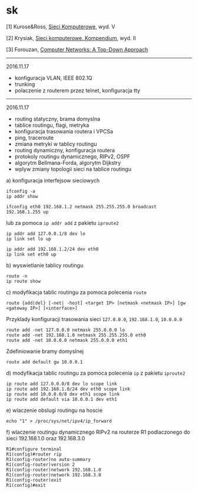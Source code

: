 # sk

[1] Kurose&Ross, [Sieci Komputerowe](http://helion.pl/ksiazki/sieci-komputerowe-ujecie-calosciowe-wydanie-v-james-f-kurose-keith-w-ross,sieuc5.htm), wyd. V

[2] Krysiak, [Sieci komputerowe. Kompendium](http://helion.pl/ksiazki/sieci-komputerowe-kompendium-wydanie-ii-karol-krysiak,adsi2v.htm), wyd. II

[3] Forouzan, [Computer Networks: A Top-Down Approach](https://www.amazon.com/Computer-Networks-Top-Down-Approach/dp/0073523267/ref=sr_1_3?s=books&ie=UTF8&qid=1478721337&sr=1-3&keywords=forouzan+computer)

---
2016.11.17

- konfiguracja VLAN, IEEE 802.1Q
- trunking
- polaczenie z routerem przez telnet, konfiguracja tty

---
2016.11.17

- routing statyczny, brama domyslna
- tablice routingu, flagi, metryka
- konfiguracja trasowania routera i VPCSa
- ping, traceroute
- zmiana metryki w tablicy routingu
- routing dynamiczny, konfiguracja routera
- protokoly routingu dynamicznego, RIPv2, OSPF
- algorytm Bellmana-Forda, algorytm Dijkstry
- wplyw zmiany topologii sieci na tablice routingu

a) konfiguracja interfejsow sieciowych
```
ifconfig -a
ip addr show
```
```
ifconfig eth0 192.168.1.2 netmask 255.255.255.0 broadcast 192.168.1.255 up
```
lub za pomoca `ip addr add` z pakietu `iproute2`
```
ip addr add 127.0.0.1/8 dev lo
ip link set lo up
```
```
ip addr add 192.168.1.2/24 dev eth0
ip link set eth0 up
```



b) wyswietlanie tablicy routingu 
```
route -n
ip route show
```

c) modyfikacja tablic routingu za pomoca polecenia `route`

```
route {add|del} [-net| -host] <target IP> [netmask <netmask IP>] [gw <gateway IP>] [<interface>]
```
Przyklady konfiguracji trasowania sieci `127.0.0.0`, `192.168.1.0`, `10.0.0.0`
```
route add -net 127.0.0.0 netmask 255.0.0.0 lo
route add -net 192.168.1.0 netmask 255.255.255.0 eth0
route add -net 10.0.0.0 netmask 255.0.0.0 eth1
```
Zdefiniowanie bramy domyslnej
```
route add default gw 10.0.0.1
```

d) modyfikacja tablic routingu za pomoca polecenia `ip` z pakietu `iproute2`

```
ip route add 127.0.0.0/8 dev lo scope link
ip route add 192.168.1.0/24 dev eth0 scope link
ip route add 10.0.0.0/8 dev eth1 scope link
ip route add default via 10.0.0.1 dev eth1
```

e) wlaczenie obslugi routingu na hoscie
```
echo "1" > /proc/sys/net/ipv4/ip_forward
```

f) wlaczenie routingu dynamicznego RIPv2 na routerze R1 podlaczonego do sieci 192.168.1.0 oraz 192.168.3.0
```
R1#configure terminal
R1(config)#router rip
R1(config-router)no auto-summary
R1(config-router)version 2
R1(config-router)network 192.168.1.0
R1(config-router)network 192.168.3.0
R1(config-router)exit
R1(config)#exit





